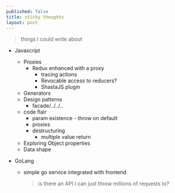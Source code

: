 ```yaml
---
published: false
title: sticky thoughts
layout: post
---
```

> things I could write about

* Javascript
  * Proxies
    * Redux enhanced with a proxy
      * tracing actions
      * Revocable access to reducers?
      * ShastaJS plugin
  * Generators
  * Design patterns
    * facade/../../..
  * code flair
    * param existence - throw on default
    * proxies
    * destructuring
      * multiple value return
  * Exploring Object properties
  * Data shape

* GoLang
  * simple go service integrated with frontend
     > is there an API I can just throw millions of requests to?

